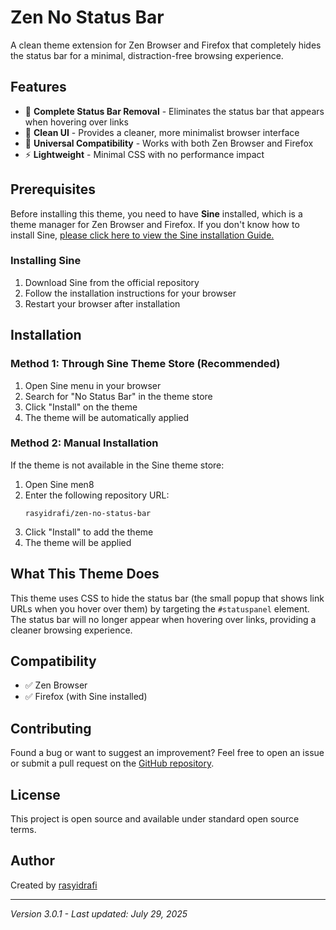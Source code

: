 # Zen No Status Bar

A clean theme extension for Zen Browser and Firefox that completely hides the status bar for a minimal, distraction-free browsing experience.

## Features

- 🎯 **Complete Status Bar Removal** - Eliminates the status bar that appears when hovering over links
- 🧹 **Clean UI** - Provides a cleaner, more minimalist browser interface
- 🔧 **Universal Compatibility** - Works with both Zen Browser and Firefox
- ⚡ **Lightweight** - Minimal CSS with no performance impact

## Prerequisites

Before installing this theme, you need to have **Sine** installed, which is a theme manager for Zen Browser and Firefox. If you don't know how to install Sine, [please click here to view the Sine installation Guide.](https://github.com/CosmoCreeper/Sine#%EF%B8%8F-installation)

### Installing Sine

1. Download Sine from the official repository
2. Follow the installation instructions for your browser
3. Restart your browser after installation

## Installation

### Method 1: Through Sine Theme Store (Recommended)

1. Open Sine menu in your browser
2. Search for "No Status Bar" in the theme store
3. Click "Install" on the theme
4. The theme will be automatically applied

### Method 2: Manual Installation

If the theme is not available in the Sine theme store:

1. Open Sine men8
2. Enter the following repository URL:
   ```
   rasyidrafi/zen-no-status-bar
   ```
3. Click "Install" to add the theme
4. The theme will be applied

## What This Theme Does

This theme uses CSS to hide the status bar (the small popup that shows link URLs when you hover over them) by targeting the `#statuspanel` element. The status bar will no longer appear when hovering over links, providing a cleaner browsing experience.

## Compatibility

- ✅ Zen Browser
- ✅ Firefox (with Sine installed)

## Contributing

Found a bug or want to suggest an improvement? Feel free to open an issue or submit a pull request on the [GitHub repository](https://github.com/rasyidrafi/zen-no-status-bar/).

## License

This project is open source and available under standard open source terms.

## Author

Created by [rasyidrafi](https://github.com/rasyidrafi)

---

*Version 3.0.1 - Last updated: July 29, 2025*
